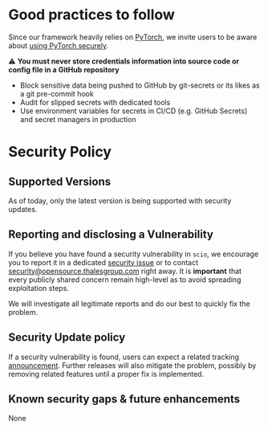 # Good practices to follow

Since our framework heavily relies on [PyTorch](https://pytorch.org/), we invite users to be aware about [using PyTorch securely](https://github.com/pytorch/pytorch/security#using-pytorch-securely).

⚠️ **You must never store credentials information into source code or config file in a GitHub repository**
- Block sensitive data being pushed to GitHub by git-secrets or its likes as a git pre-commit hook
- Audit for slipped secrets with dedicated tools
- Use environment variables for secrets in CI/CD (e.g. GitHub Secrets) and secret managers in production

# Security Policy

## Supported Versions

As of today, only the latest version is being supported with security updates.

## Reporting and disclosing a Vulnerability

If you believe you have found a security vulnerability in `scio`, we encourage you to report it in a dedicated [security issue](https://github.com/ThalesGroup/scio/issues/new?labels=security) or to contact [security@opensource.thalesgroup.com](mailto:security@opensource.thalesgroup.com) right away. It is **important** that every publicly shared concern remain high-level as to avoid spreading exploitation steps.

We will investigate all legitimate reports and do our best to quickly fix the problem.

## Security Update policy

If a security vulnerability is found, users can expect a related tracking [announcement](https://github.com/ThalesGroup/scio/discussions/categories/announcements). Further releases will also mitigate the problem, possibly by removing related features until a proper fix is implemented.

## Known security gaps & future enhancements

None
